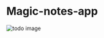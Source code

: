 # Magic-notes-app
![todo image](https://github.com/Mohd1999-collb/Magic-notes-app/assets/96992202/05f30630-fde7-4e39-9fe5-b389f9a46930)

